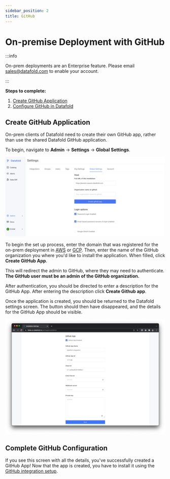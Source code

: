 ```yaml
---
sidebar_position: 2
title: GitHub
---
```

# On-premise Deployment with GitHub

:::info

On-prem deployments are an Enterprise feature. Please email [sales@datafold.com](mailto:sales@datafold.com) to enable your account. 

:::

**Steps to complete:**

1. [Create GitHub Application](github_on-prem.md#create-github-application)
2. [Configure GitHub in Datafold](github_on-prem.md#complete-github-configuration)

## Create GitHub Application

On-prem clients of Datafold need to create their own GitHub app, rather than use the shared Datafold GitHub application.

To begin, navigate to **Admin** -> **Settings** -> **Global Settings**.

![](../../../static/img/onprem_github_settings.png)

To begin the set up process, enter the domain that was registered for the on-prem deployment in [AWS](../content/vpcs/aws.md) or [GCP](../content/vpcs/gcp.md). Then, enter the name of the GitHub organization you where you'd like to install the application. When filled, click **Create GitHub App**. 

This will redirect the admin to GitHub, where they may need to authenticate. **The GitHub user must be an admin of the GitHub organization.**


After authentication, you should be directed to enter a description for the GitHub App. After entering the description click **Create Github app**.

Once the application is created, you should be returned to the Datafold settings screen. The button should then have disappeared, and the details for the GitHub App should be visible.

![](../../../static/img/onprem_github_confirmation.png)

## Complete GitHub Configuration

If you see this screen with all the details, you've successfully created a GitHub App! Now that the app is created, you have to install it using the [GitHub integration setup](../../integrations/git/github.md).
